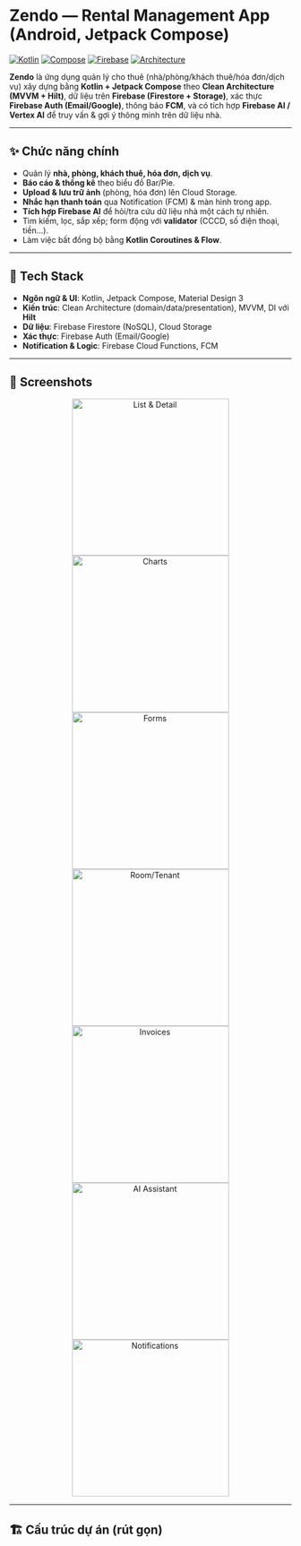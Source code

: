 # Zendo — Rental Management App (Android, Jetpack Compose)

[![Kotlin](https://img.shields.io/badge/Kotlin-1.9+-blue)](#)
[![Compose](https://img.shields.io/badge/Jetpack%20Compose-Material3-brightgreen)](#)
[![Firebase](https://img.shields.io/badge/Firebase-Firestore%20%7C%20Auth%20%7C%20FCM-orange)](#)
[![Architecture](https://img.shields.io/badge/Architecture-Clean%20%7C%20MVVM%20%7C%20DI(Hilt)-purple)](#)

**Zendo** là ứng dụng quản lý cho thuê (nhà/phòng/khách thuê/hóa đơn/dịch vụ) xây dựng bằng **Kotlin + Jetpack Compose** theo **Clean Architecture (MVVM + Hilt)**, dữ liệu trên **Firebase (Firestore + Storage)**, xác thực **Firebase Auth (Email/Google)**, thông báo **FCM**, và có tích hợp **Firebase AI / Vertex AI** để truy vấn & gợi ý thông minh trên dữ liệu nhà.

---

## ✨ Chức năng chính
- Quản lý **nhà, phòng, khách thuê, hóa đơn, dịch vụ**.
- **Báo cáo & thống kê** theo biểu đồ Bar/Pie.
- **Upload & lưu trữ ảnh** (phòng, hóa đơn) lên Cloud Storage.
- **Nhắc hạn thanh toán** qua Notification (FCM) & màn hình trong app.
- **Tích hợp Firebase AI** để hỏi/tra cứu dữ liệu nhà một cách tự nhiên.
- Tìm kiếm, lọc, sắp xếp; form động với **validator** (CCCD, số điện thoại, tiền…).
- Làm việc bất đồng bộ bằng **Kotlin Coroutines & Flow**.

---

## 🧱 Tech Stack
- **Ngôn ngữ & UI**: Kotlin, Jetpack Compose, Material Design 3
- **Kiến trúc**: Clean Architecture (domain/data/presentation), MVVM, DI với **Hilt**
- **Dữ liệu**: Firebase Firestore (NoSQL), Cloud Storage
- **Xác thực**: Firebase Auth (Email/Google)
- **Notification & Logic**: Firebase Cloud Functions, FCM

---

## 📸 Screenshots

<div align="center">
  <img src="https://github.com/user-attachments/assets/8d9e2c0f-053a-4532-b330-403d188c857f" alt="List & Detail" width="280">
  <img src="https://github.com/user-attachments/assets/fb64f6cd-fb09-41c1-9857-acdbf0a0cc40" alt="Charts" width="280">
  <br/>
  <img src="https://github.com/user-attachments/assets/88730595-e6f3-4a35-a380-c69ec4f61180" alt="Forms" width="280">
  <img src="https://github.com/user-attachments/assets/533fb319-6afa-4761-9b43-5b3b1810d0f5" alt="Room/Tenant" width="280">
    <br/>
  <img src="https://github.com/user-attachments/assets/747c33b7-0ecb-4858-b4a3-7051a5bfe187" alt="Invoices" width="280">
  <img src="https://github.com/user-attachments/assets/26e6c29c-b3f1-4104-84b4-88cfd4c090df" alt="AI Assistant" width="280">
    <br/>
  <img src="https://github.com/user-attachments/assets/d39f003d-8b5b-40a9-9c42-71abe723810b" alt="Notifications" width="280">
</div>

---

## 🏗️ Cấu trúc dự án (rút gọn)

